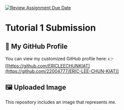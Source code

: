 [![Review Assignment Due Date](https://classroom.github.com/assets/deadline-readme-button-22041afd0340ce965d47ae6ef1cefeee28c7c493a6346c4f15d667ab976d596c.svg)](https://classroom.github.com/a/LQr4ft17)
# Tutorial 1 Submission

## 🌟 My GitHub Profile
You can view my customized GitHub profile here:
👉 [[https://github.com/ERICLEECHUNKIAT](https://github.com/22004777/ERIC-LEE-CHUN-KIAT)]

## 🖼️ Uploaded Image
This repository includes an image that represents me.


